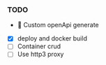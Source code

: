 ### TODO

- 🚧 Custom openApi generate
- [x] deploy and docker build
- [ ] Container crud
- [ ] Use http3 proxy